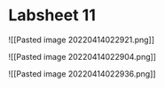 # Labsheet 11

![[Pasted image 20220414022921.png]]

![[Pasted image 20220414022904.png]]

![[Pasted image 20220414022936.png]]

